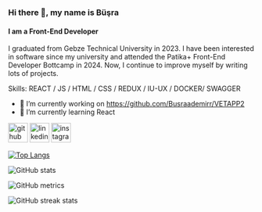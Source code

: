 ### Hi there 👋, my name is Büşra
#### I am a Front-End Developer
I graduated from Gebze Technical University in 2023. I have been interested in software since my university and attended the Patika+ Front-End Developer Bottcamp in 2024. Now, I continue to improve myself by writing lots of projects.

Skills: REACT / JS / HTML / CSS / REDUX / IU-UX / DOCKER/ SWAGGER

- 🔭 I’m currently working on https://github.com/Busraademirr/VETAPP2 
- 🌱 I’m currently learning React 


[<img src='https://cdn.jsdelivr.net/npm/simple-icons@3.0.1/icons/github.svg' alt='github' height='40'>](https://github.com/Busraademirr)  [<img src='https://cdn.jsdelivr.net/npm/simple-icons@3.0.1/icons/linkedin.svg' alt='linkedin' height='40'>](https://www.linkedin.com/in/https://www.linkedin.com/in/b%C3%BC%C5%9Fra-demir-frontend//)  [<img src='https://cdn.jsdelivr.net/npm/simple-icons@3.0.1/icons/instagram.svg' alt='instagram' height='40'>](https://www.instagram.com/tbusra_/)  

[![Top Langs](https://github-readme-stats.vercel.app/api/top-langs/?username=Busraademirr)](https://github.com/anuraghazra/github-readme-stats)

![GitHub stats](https://github-readme-stats.vercel.app/api?username=Busraademirr&show_icons=true&count_private=true)  

![GitHub metrics](https://metrics.lecoq.io/Busraademirr)  

![GitHub streak stats](https://streak-stats.demolab.com/?user=Busraademirr)  


